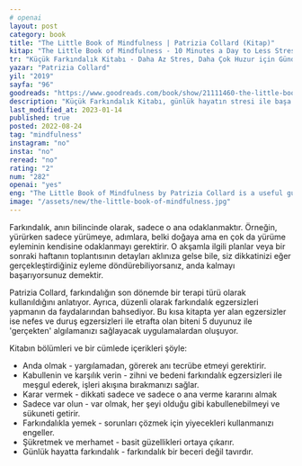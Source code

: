 ```yaml
---
# openai
layout: post
category: book
title: "The Little Book of Mindfulness | Patrizia Collard (Kitap)"
kitap: "The Little Book of Mindfulness - 10 Minutes a Day to Less Stress, More Peace"
tr: "Küçük Farkındalık Kitabı - Daha Az Stres, Daha Çok Huzur için Günde 10 Dakika"
yazar: "Patrizia Collard"
yil: "2019"
sayfa: "96"
goodreads: "https://www.goodreads.com/book/show/21111460-the-little-book-of-mindfulness"
description: "Küçük Farkındalık Kitabı, günlük hayatın stresi ile başa çıkmak için 5-10 dakikada uygulanabilecek kısa farkındalık egzersizleri içeriyor."
last_modified_at: 2023-01-14
published: true
posted: 2022-08-24
tag: "mindfulness"
instagram: "no"
insta: "no"
reread: "no"
rating: "2"
num: "282"
openai: "yes"
eng: "The Little Book of Mindfulness by Patrizia Collard is a useful guide to incorporating mindfulness into daily life. The book includes a variety of short, simple activities designed to increase readers' present-moment awareness and help them manage stress and anxiety. Collard advises readers to incorporate mindfulness into everyday activities such as eating and walking by providing instructions on practices such as body awareness, breath meditation, and mindful movement."
image: "/assets/new/the-little-book-of-mindfulness.jpg"
---
```


Farkındalık, anın bilincinde olarak, sadece o ana odaklanmaktır.  Örneğin, yürürken sadece yürümeye, adımlara, belki doğaya ama en çok da yürüme eyleminin kendisine odaklanmayı gerektirir. O akşamla ilgili planlar veya bir sonraki haftanın toplantısının detayları aklınıza gelse bile, siz dikkatinizi eğer gerçekleştirdiğiniz eyleme döndürebiliyorsanız, anda kalmayı başarıyorsunuz demektir.

Patrizia Collard, farkındalığın son dönemde bir terapi türü olarak kullanıldığını anlatıyor. Ayrıca, düzenli olarak farkındalık egzersizleri yapmanın da faydalarından bahsediyor. Bu kısa kitapta yer alan egzersizler ise nefes ve duruş egzersizleri ile etrafta olan biteni 5 duyunuz ile 'gerçekten' algılamanızı sağlayacak uygulamalardan oluşuyor.

Kitabın bölümleri ve bir cümlede içerikleri şöyle:

- Anda olmak - yargılamadan, görerek anı tecrübe etmeyi gerektirir.
- Kabullenin ve karşılık verin - zihni ve bedeni farkındalık egzersizleri ile meşgul ederek, işleri akışına bırakmanızı sağlar.
- Karar vermek - dikkati sadece ve sadece o ana verme kararını almak
- Sadece var olun - var olmak, her şeyi olduğu gibi kabullenebilmeyi  ve sükuneti getirir.
- Farkındalıkla yemek - sorunları çözmek için yiyecekleri kullanmanızı engeller.
- Şükretmek ve merhamet - basit güzellikleri ortaya çıkarır.
- Günlük hayatta farkındalık - farkındalık bir beceri değil tavırdır.


